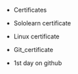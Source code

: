 - Certificates

- Sololearn certificate

- Linux certificate

- Git_certificate

- 1st day on github
